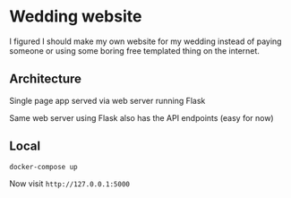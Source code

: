 # Wedding website

I figured I should make my own website for my wedding instead of paying someone or using some boring free templated thing on the internet.

## Architecture

Single page app served via web server running Flask

Same web server using Flask also has the API endpoints (easy for now)


## Local

```bash
docker-compose up
```

Now visit `http://127.0.0.1:5000`

